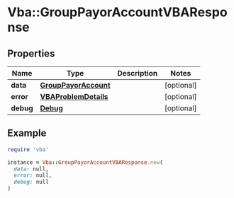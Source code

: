 # Vba::GroupPayorAccountVBAResponse

## Properties

| Name | Type | Description | Notes |
| ---- | ---- | ----------- | ----- |
| **data** | [**GroupPayorAccount**](GroupPayorAccount.md) |  | [optional] |
| **error** | [**VBAProblemDetails**](VBAProblemDetails.md) |  | [optional] |
| **debug** | [**Debug**](Debug.md) |  | [optional] |

## Example

```ruby
require 'vba'

instance = Vba::GroupPayorAccountVBAResponse.new(
  data: null,
  error: null,
  debug: null
)
```

